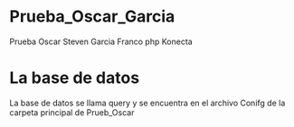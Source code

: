 # Prueba_Oscar_Garcia
Prueba Oscar Steven Garcia Franco php Konecta
# La base de datos 
La base de datos se llama query y se encuentra en el archivo Conifg de la carpeta principal de Prueb_Oscar
